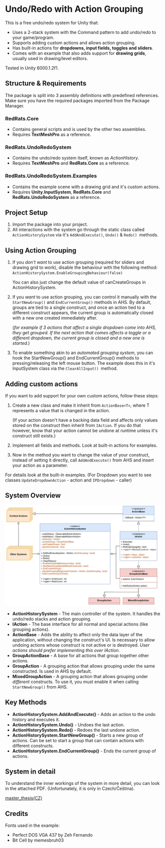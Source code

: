 
# Undo/Redo with Action Grouping
This is a free undo/redo system for Unity that:

- Uses a 2-stack system with the Command pattern to add undo/redo to your game/program.
- Supports adding custom actions and allows action grouping.
- Has built-in actions for **dropdowns, input fields, toggles and sliders**.
- Comes with an example that also adds support for **drawing grids**, usually used in drawing/level editors.

Tested in Unity 6000.1.2f1.


## Structure & Requirements
The package is split into 3 assembly definitions with predefined references. Make sure you have the required packages imported from the Package Manager.

### **RedRats.Core**
- Contains general scripts and is used by the other two assemblies.
- Requires **TextMeshPro** as a reference.

### **RedRats.UndoRedoSystem**
  - Contains the undo/redo system itself, known as _ActionHistory_.
  - Requires **TextMeshPro** and **RedRats.Core** as a reference.

### **RedRats.UndoRedoSystem.Examples**
- Contains the example scene with a drawing grid and it's custom actions.
- Requires **Unity.InputSystem**, **RedRats.Core** and **RedRats.UndoRedoSystem** as a reference.


## Project Setup

1. Import the package into your project.
2. All interactions with the system go through the static class called `ActionHistorySystem` via it's `AddAndExecute()`, `Undo()` & `Redo() `methods.


## Using Action Grouping
1. If you _don't want_ to use action grouping (required for sliders and drawing grid to work), disable the behaviour with the following method: `ActionHistorySystem.EnableGroupingBehaviour(false)`

    You can also just change the default value of canCreateGroups in ActionHistorySystem.
2. If you _want_ to use action grouping, you can control it manually with the `StartNewGroup()` and `EndCurrentGroup()` methods in AHS. By default, groups are tied to a single construct, and once an action tied to a different construct appears, the current group is automatically closed with a new one created immediately after.

   (_for example if 3 actions that affect a single dropdown come into AHS, they get grouped. If the next action that comes affects a toggle or a different dropdown, the current group is closed and a new one is started._)
3. To enable something akin to an _automated grouping system_, you can hook the StartNewGroup() and EndCurrentGroup() methods to pressing/releasing the left mouse button. The example does this in it's InputSystem class via the `ClearAllInput() `method.


## Adding custom actions
If you want to add support for your own custom actions, follow these steps:
1. Create a new class and make it inherit from `ActionBase<T>`, where T represents a value that is changed in the action.

   (If your action doesn't have a backing data field and affects only values stored on the construct then inherit from `IAction`. If you do that however, know that your action cannot be undone at runtime unless it's construct still exists.)

2. Implement all fields and methods. Look at built-in actions for examples.

3. Now in the method you want to change the value of your construct, instead of setting it directly, call `AddAndExecute()` from AHS and insert your action as a parameter.

For details look at the built-in examples. (For Dropdown you want to see classes `UpdateDropdownAction` - action and `IPDropdown` - caller) 


## System Overview
![Undo/Redo class diagram](Images/UndoRedo_class_diagram.jpg)
- **ActionHistorySystem** - The main controller of the system. It handles the undo/redo stacks and action grouping.
- **IAction** - The base interface for all normal and special actions (like grouping actions).
- **ActionBase** - Adds the ability to affect only the data layer of the application, without changing the construct's UI. Is necessary to allow undoing actions whose construct is not active or is destroyed. _User actions should prefer implementing this over IAction_.
- **GroupActionBase** - A base for all actions that group together other actions.
- **GroupAction** - A grouping action that allows grouping under the same constructed. Is used in AHS by default.
- **MixedGroupAction** - A grouping action that allows grouping under _different_ constructs. To use it, you must enable it when calling `StartNewGroup()` from AHS.


## Key Methods
- **ActionHistorySystem.AddAndExecute()** - Adds an action to the undo history and executes it.
- **ActionHistorySystem.Undo()** - Undoes the last action.
- **ActionHistorySystem.Redo()** - Redoes the last undone action.
- **ActionHistorySystem.StartNewGroup()** - Starts a new group of actions. Can be set to start a group that can contain actions with different constructs.
- **ActionHistorySystem.EndCurrentGroup()** - Ends the current group of actions.

## System in detail
To understand the inner workings of the system in more detail, you can look in the attached PDF. (Unfortunately, it is only in Czech/Čeština).

[master_thesis(CZ)](Documentation_and_implementation_of_functions_that_improve_the_usability_of_the_software_Jan_Kunetka.pdf)

## Credits
Fonts used in the example:

- Perfect DOS VGA 437 by Zeh Fernando
- Bit Cell by memesbruh03